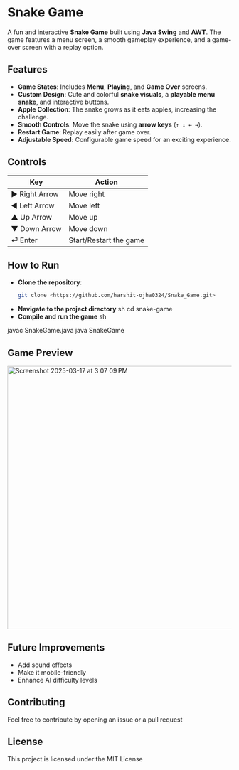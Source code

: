 # Snake Game 

A fun and interactive **Snake Game** built using **Java Swing** and **AWT**. The game features a menu screen, a smooth gameplay experience, and a game-over screen with a replay option.

## Features 
-  **Game States**: Includes **Menu**, **Playing**, and **Game Over** screens.
-  **Custom Design**: Cute and colorful **snake visuals**, a **playable menu snake**, and interactive buttons.
-  **Apple Collection**: The snake grows as it eats apples, increasing the challenge.
-  **Smooth Controls**: Move the snake using **arrow keys** (`↑ ↓ ← →`).
-  **Restart Game**: Replay easily after game over.
-  **Adjustable Speed**: Configurable game speed for an exciting experience.

## Controls 
| Key | Action |
|-----|--------|
| ▶ Right Arrow | Move right |
| ◀ Left Arrow | Move left |
| ▲ Up Arrow | Move up |
| ▼ Down Arrow | Move down |
| ⏎ Enter | Start/Restart the game |

## How to Run 
- **Clone the repository**:
   ```sh
   git clone <https://github.com/harshit-ojha0324/Snake_Game.git>
- **Navigate to the project directory**
sh
cd snake-game
- **Compile and run the game**
sh

javac SnakeGame.java
java SnakeGame

## Game Preview 
<img width="592" alt="Screenshot 2025-03-17 at 3 07 09 PM" src="https://github.com/user-attachments/assets/26679022-802a-4def-8d66-b57cb94d1118" />

## Future Improvements 
- Add sound effects
- Make it mobile-friendly
- Enhance AI difficulty levels

## Contributing 
Feel free to contribute by opening an issue or a pull request

## License 
This project is licensed under the MIT License

